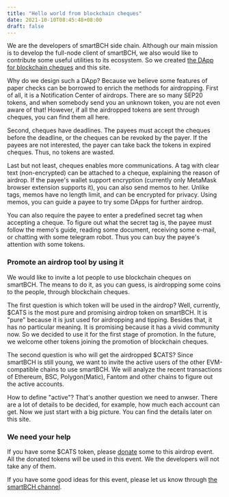 ```yaml
---
title: "Hello world from blockchain cheques"
date: 2021-10-10T08:45:48+08:00
draft: false
---
```


We are the developers of smartBCH side chain. Although our main mission is to develop the full-node client of smartBCH, we also would like to contribute some useful utilities to its ecosystem. So we created [the DApp for blockchain cheques](https://app.checkbook.cash) and this site.

Why do we design such a DApp? Because we believe some features of paper checks can be borrowed to enrich the methods for airdropping. First of all, it is a Notification Center of airdrops. There are so many SEP20 tokens, and when somebody send you an unknown token, you are not even aware of that! However, if all the airdropped tokens are sent through cheques, you can find them all here.

Second, cheques have deadlines. The payees must accept the cheques before the deadline, or the cheques can be revoked by the payer. If the payees are not interested, the payer can take back the tokens in expired cheques. Thus, no tokens are wasted.

Last but not least, cheques enables more communications. A tag with clear text (non-encrypted) can be attached to a cheque, explaining the reason of airdrop. If the payee's wallet support encryption (currently only MetaMask browser extension supports it), you can also send memos to her. Unlike tags, memos have no length limit, and can be encrypted for privacy. Using memos, you can guide a payee to try some DApps for further airdrop.

You can also require the payee to enter a predefined secret tag when accepting a cheque. To figure out what the secret tag is, the payee must follow the memo's guide, reading some document, receiving some e-mail, or chatting with some telegram robot. Thus you can buy the payee's attention with some tokens.

### Promote an airdrop tool by using it

We would like to invite a lot people to use blockchain cheques on smartBCH. The means to do it, as you can guess, is airdropping some coins to the people, through blockchain cheques.

The first question is which token will be used in the airdrop? Well, currently, $CATS is the most pure and promising airdrop token on smartBCH. It is "pure" because it is just used for airdropping and tipping. Besides that, it has no particular meaning. It is promising because it has a vivid community now. So we decided to use it for the first stage of promotion. In the future, we welcome other tokens joining the promotion of blockchain cheques.

The second question is who will get the airdropped $CATS? Since smartBCH is still young, we want to invite the active users of the other EVM-compatible chains to use smartBCH. We will analyze the recent transactions of Ethereum, BSC, Polygon(Matic), Fantom and other chains to figure out the active accounts. 

How to define "active"? That's another question we need to anwser. There are a lot of details to be decided, for example, how much each account can get. Now we just start with a big picture. You can find the details later on this site.

### We need your help

If you have some $CATS token, please [donate](https://app.checkbook.cash/donate) some to this airdrop event. All the donated tokens will be used in this event. We the developers will not take any of them.

If you have some good ideas for this event, please let us know through [the smartBCH channel](https://t.me/smartbch_community).

